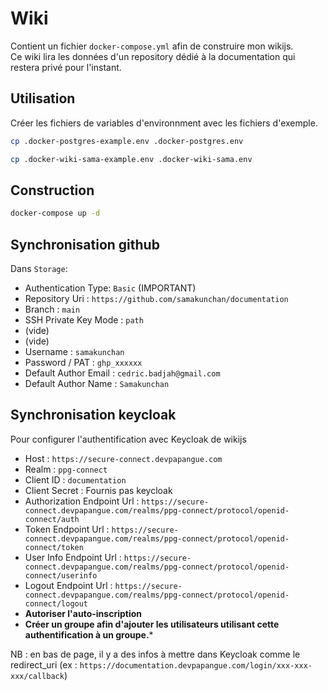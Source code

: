 # Wiki

Contient un fichier ``docker-compose.yml`` afin de construire mon wikijs.<br>
Ce wiki lira les données d'un repository dédié à la documentation qui restera privé pour l'instant.

## Utilisation

Créer les fichiers de variables d'environnment avec les fichiers d'exemple.

```sh
cp .docker-postgres-example.env .docker-postgres.env
```

```sh
cp .docker-wiki-sama-example.env .docker-wiki-sama.env
```

## Construction

```sh
docker-compose up -d
```

## Synchronisation github

Dans `Storage`:
- Authentication Type: `Basic` (IMPORTANT)
- Repository Uri : `https://github.com/samakunchan/documentation`
- Branch : `main`
- SSH Private Key Mode : `path`
- (vide)
- (vide)
- Username : `samakunchan`
- Password / PAT : `ghp_xxxxxx`
- Default Author Email : `cedric.badjah@gmail.com`
- Default Author Name : `Samakunchan`

## Synchronisation keycloak
Pour configurer l'authentification avec Keycloak de wikijs
- Host : `https://secure-connect.devpapangue.com`
- Realm : `ppg-connect`
- Client ID : `documentation`
- Client Secret : Fournis pas keycloak
- Authorization Endpoint Url : `https://secure-connect.devpapangue.com/realms/ppg-connect/protocol/openid-connect/auth`
- Token Endpoint Url : `https://secure-connect.devpapangue.com/realms/ppg-connect/protocol/openid-connect/token`
- User Info Endpoint Url : `https://secure-connect.devpapangue.com/realms/ppg-connect/protocol/openid-connect/userinfo`
- Logout Endpoint Url : `https://secure-connect.devpapangue.com/realms/ppg-connect/protocol/openid-connect/logout`
- **Autoriser l'auto-inscription**
- **Créer un groupe afin d'ajouter les utilisateurs utilisant cette authentification à un groupe.***

NB : en bas de page, il y a des infos à mettre dans Keycloak comme le redirect_uri (ex : `https://documentation.devpapangue.com/login/xxx-xxx-xxx/callback`)
